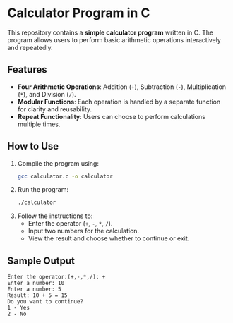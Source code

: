 # Calculator Program in C

This repository contains a **simple calculator program** written in C. The program allows users to perform basic arithmetic operations interactively and repeatedly.

## Features
- **Four Arithmetic Operations**: Addition (`+`), Subtraction (`-`), Multiplication (`*`), and Division (`/`).
- **Modular Functions**: Each operation is handled by a separate function for clarity and reusability.
- **Repeat Functionality**: Users can choose to perform calculations multiple times.

## How to Use
1. Compile the program using:
   ```bash
   gcc calculator.c -o calculator
   ```
2. Run the program:
   ```bash
   ./calculator
   ```
3. Follow the instructions to:
   - Enter the operator (`+`, `-`, `*`, `/`).
   - Input two numbers for the calculation.
   - View the result and choose whether to continue or exit.

## Sample Output
```
Enter the operator:(+,-,*,/): +
Enter a number: 10
Enter a number: 5
Result: 10 + 5 = 15
Do you want to continue?
1 - Yes
2 - No
```
